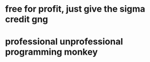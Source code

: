 ﻿# free for profit, just give the sigma credit gng
# professional unprofessional programming monkey
